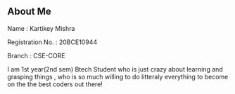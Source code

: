 ## About Me

Name : Kartikey Mishra

Registration No. : 20BCE10944

Branch : CSE-CORE

I am 1st year(2nd sem) Btech Student who is just crazy about learning and grasping things ,
who is so much willing to do litteraly everything to become on the the best coders out there!

